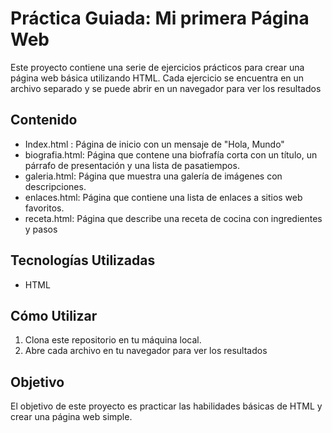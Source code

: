 # Práctica Guiada: Mi primera Página Web

Este proyecto contiene una serie de ejercicios prácticos para crear una página web básica utilizando HTML. Cada ejercicio se encuentra en un archivo separado y se puede abrir en un navegador para ver los resultados

## Contenido

- Index.html : Página de inicio con un mensaje de "Hola, Mundo"
- biografia.html: Página que contene una biofrafía corta con un título, un párrafo de presentación y una lista de pasatiempos.
- galeria.html: Página que muestra una galería de imágenes con descripciones.
- enlaces.html: Página que contiene una lista de enlaces a sitios web favoritos.
- receta.html: Página que describe una receta de cocina con ingredientes y pasos

## Tecnologías Utilizadas

- HTML

## Cómo Utilizar

1. Clona este repositorio en tu máquina local.
2. Abre cada archivo en tu navegador para ver los resultados


## Objetivo

El objetivo de este proyecto es practicar las habilidades básicas de HTML y crear una página web simple.

